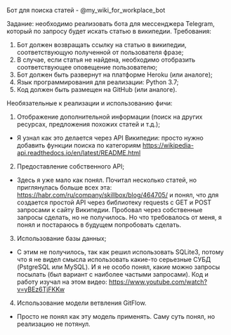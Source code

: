 Бот для поиска статей - @my_wiki_for_workplace_bot

Задание: необходимо реализовать бота для мессенджера Telegram, который по запросу будет искать статью в википедии.
Требования:
1. Бот должен возвращать ссылку на статью в википедии, соответствующую полученной от пользователя фразе;
2. В случае, если статья не найдена, необходимо отобразить соответствующее оповещение пользователю;
3. Бот должен быть развернут на платформе Heroku  (или аналоге);
4. Язык программирования для реализации: Python 3.7;
5. Код должен быть размещен на GitHub (или аналоге).

Необязательные к реализации и использованию фичи:
1. Отображение дополнительной информации (поиск на других ресурсах, предложения похожих статей и т.д.);
- Я узнал как это делается через API Википедии: просто нужно добавить функции поиска по категориям
https://wikipedia-api.readthedocs.io/en/latest/README.html
2. Предоставление собственного API;
- Здесь я уже мало как понял. Почитал несколько статей, но приглянулась больше всех эта: https://habr.com/ru/company/skillbox/blog/464705/ и понял, что для создается простой API через библиотеку requests с GET и POST запросами к сайту Википедии. Пробовал через собственные запросы сделать, но не получилось. Но что требовалось от меня, я понял и постараюсь в будущем попробовать сделать.
3. Использование базы данных;
- С этим не получилось, так как решил использовать SQLite3, потому что я не видел смысла использовать какие-то серьезные СУБД (PstgreSQL или MySQL). И я не особо понял, какие можно запросы посылать (был вариант с наиболее частыми запросами). Код и работу изучал на этом видео: https://www.youtube.com/watch?v=yBEz6TjFKKw
4. Использование модели ветвления GitFlow.
- Просто не понял как эту модель применять. Саму суть понял, но реализацию не потянул.
